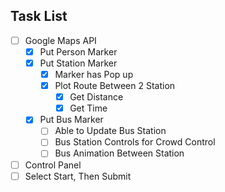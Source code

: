 ## Task List

- [ ] Google Maps API
  - [x] Put Person Marker
  - [x] Put Station Marker
    - [x] Marker has Pop up
    - [x] Plot Route Between 2 Station
      - [x] Get Distance
      - [x] Get Time
  - [x] Put Bus Marker
    - [ ] Able to Update Bus Station
    - [ ] Bus Station Controls for Crowd Control
    - [ ] Bus Animation Between Station
- [ ] Control Panel
- [ ] Select Start, Then Submit